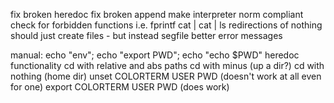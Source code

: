 fix broken heredoc
fix broken append
make interpreter norm compliant
check for forbidden functions i.e. fprintf
cat | cat | ls
redirections of nothing should just create files - but instead segfile
better error messages

manual:
echo "env";
echo "export PWD";
echo "echo $PWD"
heredoc functionality
cd with relative and abs paths
cd with minus (up a dir?)
cd with nothing (home dir)
unset COLORTERM USER PWD (doesn't work at all even for one)
export COLORTERM USER PWD (does work)